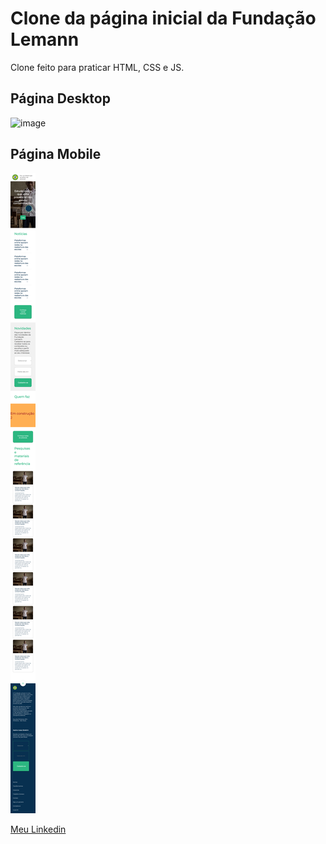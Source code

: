 # Clone da página inicial da Fundação Lemann

Clone feito para praticar HTML, CSS e JS.

## Página Desktop

![image](./README/All-page.png)

## Página Mobile

![image](./README/All-page-responsive.png)

[Meu Linkedin](https://www.linkedin.com/in/kaio-matos-9532271a5)
